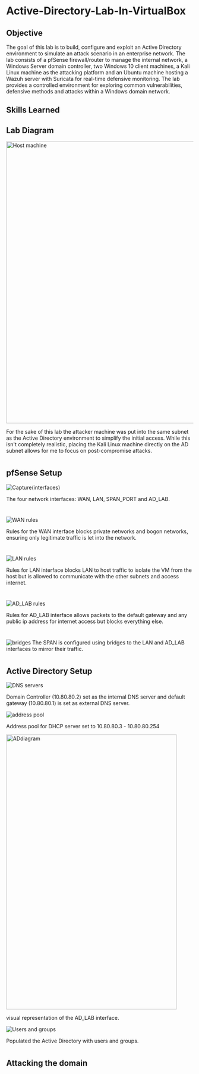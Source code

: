 # Active-Directory-Lab-In-VirtualBox

## Objective
The goal of this lab is to build, configure and exploit an Active Directory environment to simulate an attack scenario in an enterprise network. The lab consists of a pfSense firewall/router to manage the internal network, a Windows Server domain controller, two Windows 10 client machines, a Kali Linux machine as the attacking platform and an Ubuntu machine hosting a Wazuh server with Suricata for real-time defensive monitoring. The lab provides a controlled environment for exploring common vulnerabilities, defensive methods and attacks within a Windows domain network.

## Skills Learned

## Lab Diagram
<img width="773" height="758" alt="Host machine" src="https://github.com/user-attachments/assets/e608d104-711e-4896-afe1-01107ca1d433" />

For the sake of this lab the attacker machine was put into the same subnet as the Active Directory environment to simplify the initial access. While this isn't completely realistic, placing the Kali Linux machine directly on the AD subnet allows for me to focus on post-compromise attacks.

  #
## pfSense Setup

![Capture(interfaces)](https://github.com/user-attachments/assets/558f18ec-d43d-4d98-bd97-898da54f58a8)

The four network interfaces: WAN, LAN, SPAN_PORT and AD_LAB. 
#
![WAN rules](https://github.com/user-attachments/assets/10df3a98-59d7-4d5a-bb04-a7dddfb013c9)

Rules for the WAN interface blocks private networks and bogon networks, ensuring only legitimate traffic is let into the network.
#
![LAN rules](https://github.com/user-attachments/assets/f84e196f-c1f7-4bc0-a2bc-73193e3a8347)

Rules for LAN interface blocks LAN to host traffic to isolate the VM from the host but is allowed to communicate with the other subnets and access internet.
#
![AD_LAB rules](https://github.com/user-attachments/assets/fc52baeb-fcc2-47ce-aecb-14988eee6a14)

Rules for AD_LAB interface allows packets to the default gateway and any public ip address for internet access but blocks everything else.
#
![bridges](https://github.com/user-attachments/assets/f02da5b5-2914-4502-9e5f-f26937c0d1cb)
The SPAN is configured using bridges to the LAN and AD_LAB interfaces to mirror their traffic.

  #
## Active Directory Setup

![DNS servers](https://github.com/user-attachments/assets/04ed063e-4863-4321-a95b-7a352092668a)

Domain Controller (10.80.80.2) set as the internal DNS server and default gateway (10.80.80.1) is set as external DNS server. 

![address pool](https://github.com/user-attachments/assets/11003b03-2026-4b0c-a0d7-c85e28e7a40b)

Address pool for DHCP server set to 10.80.80.3 - 10.80.80.254 

<img width="459" height="739" alt="ADdiagram" src="https://github.com/user-attachments/assets/8f7ff13e-fb3b-4fdc-8a94-472b66ebe7a3" />

 visual representation of the AD_LAB interface.   

![Users and groups](https://github.com/user-attachments/assets/7fa0da7f-a7b7-431f-be7f-467ab753dfa7)

Populated the Active Directory with users and groups.
  #
  
## Attacking the domain

